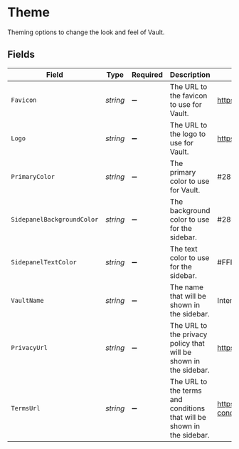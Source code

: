# Theme

Theming options to change the look and feel of Vault.


## Fields

| Field                                                                       | Type                                                                        | Required                                                                    | Description                                                                 | Example                                                                     |
| --------------------------------------------------------------------------- | --------------------------------------------------------------------------- | --------------------------------------------------------------------------- | --------------------------------------------------------------------------- | --------------------------------------------------------------------------- |
| `Favicon`                                                                   | *string*                                                                    | :heavy_minus_sign:                                                          | The URL to the favicon to use for Vault.                                    | https://res.cloudinary.com/apideck/icons/intercom                           |
| `Logo`                                                                      | *string*                                                                    | :heavy_minus_sign:                                                          | The URL to the logo to use for Vault.                                       | https://res.cloudinary.com/apideck/icons/intercom                           |
| `PrimaryColor`                                                              | *string*                                                                    | :heavy_minus_sign:                                                          | The primary color to use for Vault.                                         | #286efa                                                                     |
| `SidepanelBackgroundColor`                                                  | *string*                                                                    | :heavy_minus_sign:                                                          | The background color to use for the sidebar.                                | #286efa                                                                     |
| `SidepanelTextColor`                                                        | *string*                                                                    | :heavy_minus_sign:                                                          | The text color to use for the sidebar.                                      | #FFFFFF                                                                     |
| `VaultName`                                                                 | *string*                                                                    | :heavy_minus_sign:                                                          | The name that will be shown in the sidebar.                                 | Intercom                                                                    |
| `PrivacyUrl`                                                                | *string*                                                                    | :heavy_minus_sign:                                                          | The URL to the privacy policy that will be shown in the sidebar.            | https://compliance.apideck.com/privacy-policy                               |
| `TermsUrl`                                                                  | *string*                                                                    | :heavy_minus_sign:                                                          | The URL to the terms and conditions that will be shown in the sidebar.      | https://www.termsfeed.com/terms-conditions/957c85c1b089ae9e3219c83eff65377e |